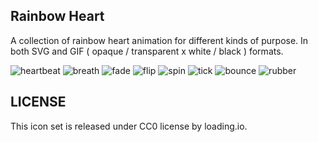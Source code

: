 Rainbow Heart
---------

A collection of rainbow heart animation for different kinds of purpose. In both SVG and GIF ( opaque / transparent x white / black ) formats.

![heartbeat](https://github.com/loadingio/rainbow-heart/blob/master/dist/gif/opaque/heartbeat-white.gif?raw=true)
![breath](https://github.com/loadingio/rainbow-heart/blob/master/dist/gif/opaque/breath-white.gif?raw=true)
![fade](https://github.com/loadingio/rainbow-heart/blob/master/dist/gif/opaque/fade-white.gif?raw=true)
![flip](https://github.com/loadingio/rainbow-heart/blob/master/dist/gif/opaque/flip-white.gif?raw=true)
![spin](https://github.com/loadingio/rainbow-heart/blob/master/dist/gif/opaque/spin-white.gif?raw=true)
![tick](https://github.com/loadingio/rainbow-heart/blob/master/dist/gif/opaque/tick-white.gif?raw=true)
![bounce](https://github.com/loadingio/rainbow-heart/blob/master/dist/gif/opaque/bounce-white.gif?raw=true)
![rubber](https://github.com/loadingio/rainbow-heart/blob/master/dist/gif/opaque/rubber-white.gif?raw=true)


LICENSE
---------

This icon set is released under CC0 license by loading.io.

